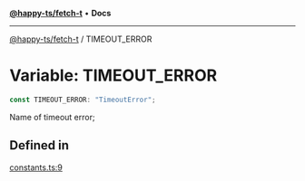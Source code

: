[**@happy-ts/fetch-t**](../README.md) • **Docs**

***

[@happy-ts/fetch-t](../README.md) / TIMEOUT\_ERROR

# Variable: TIMEOUT\_ERROR

```ts
const TIMEOUT_ERROR: "TimeoutError";
```

Name of timeout error;

## Defined in

[constants.ts:9](https://github.com/JiangJie/fetch-t/blob/8806bee244ff033abe18991d72f4e6f862cf2c99/src/fetch/constants.ts#L9)
